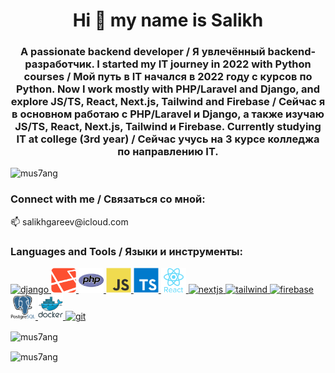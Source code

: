 <h1 align="center">Hi 🙌 my name is Salikh</h1>
<h3 align="center">
A passionate backend developer / Я увлечённый backend-разработчик.  
I started my IT journey in 2022 with Python courses / Мой путь в IT начался в 2022 году с курсов по Python.  
Now I work mostly with PHP/Laravel and Django, and explore JS/TS, React, Next.js, Tailwind and Firebase / Сейчас я в основном работаю с PHP/Laravel и Django, а также изучаю JS/TS, React, Next.js, Tailwind и Firebase.  
Currently studying IT at college (3rd year) / Сейчас учусь на 3 курсе колледжа по направлению IT.
</h3>

<p align="left"> <img src="https://komarev.com/ghpvc/?username=mus7ang&label=Profile%20views&color=0e75b6&style=flat" alt="mus7ang" /> </p>

<h3 align="left">Connect with me / Связаться со мной:</h3>
<p align="left">
📫 salikhgareev@icloud.com
</p>

<h3 align="left">Languages and Tools / Языки и инструменты:</h3>
<p align="left"> 
  <a href="https://www.djangoproject.com/" target="_blank" rel="noreferrer">
    <img src="https://cdn.worldvectorlogo.com/logos/django.svg" alt="django" width="40" height="40"/>
  </a>
  <a href="https://laravel.com/" target="_blank" rel="noreferrer">
    <img src="https://raw.githubusercontent.com/devicons/devicon/master/icons/laravel/laravel-plain.svg" alt="laravel" width="40" height="40"/>
  </a>
  <a href="https://www.php.net" target="_blank" rel="noreferrer">
    <img src="https://raw.githubusercontent.com/devicons/devicon/master/icons/php/php-original.svg" alt="php" width="40" height="40"/>
  </a>
  <a href="https://developer.mozilla.org/en-US/docs/Web/JavaScript" target="_blank" rel="noreferrer">
    <img src="https://raw.githubusercontent.com/devicons/devicon/master/icons/javascript/javascript-original.svg" alt="javascript" width="40" height="40"/>
  </a>
  <a href="https://www.typescriptlang.org/" target="_blank" rel="noreferrer">
    <img src="https://raw.githubusercontent.com/devicons/devicon/master/icons/typescript/typescript-original.svg" alt="typescript" width="40" height="40"/>
  </a>
  <a href="https://reactjs.org/" target="_blank" rel="noreferrer">
    <img src="https://raw.githubusercontent.com/devicons/devicon/master/icons/react/react-original-wordmark.svg" alt="react" width="40" height="40"/>
  </a>
  <a href="https://nextjs.org/" target="_blank" rel="noreferrer">
    <img src="https://cdn.worldvectorlogo.com/logos/nextjs-2.svg" alt="nextjs" width="40" height="40"/>
  </a>
  <a href="https://tailwindcss.com/" target="_blank" rel="noreferrer">
    <img src="https://www.vectorlogo.zone/logos/tailwindcss/tailwindcss-icon.svg" alt="tailwind" width="40" height="40"/>
  </a>
  <a href="https://firebase.google.com/" target="_blank" rel="noreferrer">
    <img src="https://www.vectorlogo.zone/logos/firebase/firebase-icon.svg" alt="firebase" width="40" height="40"/>
  </a>
  <a href="https://www.postgresql.org" target="_blank" rel="noreferrer">
    <img src="https://raw.githubusercontent.com/devicons/devicon/master/icons/postgresql/postgresql-original-wordmark.svg" alt="postgresql" width="40" height="40"/>
  </a>
  <a href="https://www.docker.com/" target="_blank" rel="noreferrer">
    <img src="https://raw.githubusercontent.com/devicons/devicon/master/icons/docker/docker-original-wordmark.svg" alt="docker" width="40" height="40"/>
  </a>
  <a href="https://git-scm.com/" target="_blank" rel="noreferrer">
    <img src="https://www.vectorlogo.zone/logos/git-scm/git-scm-icon.svg" alt="git" width="40" height="40"/>
  </a>
</p>

<p><img align="center" src="https://github-readme-stats.vercel.app/api/top-langs?username=mus7ang&show_icons=true&locale=en&layout=compact" alt="mus7ang" /></p>

<p><img align="center" src="https://github-readme-streak-stats.herokuapp.com/?user=mus7ang&" alt="mus7ang" /></p>
